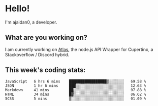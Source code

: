 # Hello!

I'm ajaidan0, a developer.

## What are you working on?

I am currently working on [Atlas](https://github.com/cupertino-development/Atlas), the node.js API Wrapper for Cupertino, a Stackoverflow / Discord hybrid.

## This week's coding stats:
<!--START_SECTION:waka-->
```text
JavaScript   6 hrs 6 mins    █████████████████▒░░░░░░░   69.58 % 
JSON         1 hr 6 mins     ███░░░░░░░░░░░░░░░░░░░░░░   12.63 % 
Markdown     41 mins         ██░░░░░░░░░░░░░░░░░░░░░░░   07.88 % 
HTML         34 mins         █▓░░░░░░░░░░░░░░░░░░░░░░░   06.62 % 
SCSS         5 mins          ▒░░░░░░░░░░░░░░░░░░░░░░░░   01.09 % 
```
<!--END_SECTION:waka-->
